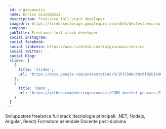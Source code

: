 ```yaml
---
  id: e-giacomazzi
  name: Enrico Giacomazzi
  description: Freelance full stack developer
  imageUrl: https://firebasestorage.googleapis.com/v0/b/devfestpescara-2023.appspot.com/o/speakers%2Fe-giacomazzi.png?alt=media&token=5f2ce12c-6d45-4bc6-91d6-c9a6fcbdf5f6
  company: 
  jobTitle: Freelance full stack developer
  social.instagram: 
  social.facebook: 
  social.linkedin: https://www.linkedin.com/in/giacomazzienrico
  social.twitter: 
  social.blog: 
  slides: [
    {
      title: 'Slides',
      url: 'https://docs.google.com/presentation/d/1Pilb6UcY9z6fRZG1KU8ZA-OCNdhe5zmI_v7Ys1g2qeI/edit?usp=sharing'
    },
    {
      title: 'Demo',
      url: 'https://github.com/enricogiacomazzi/CQRS-devfest-pescara-23'
    }
  ]
---
```

Sviluppatore freelance full stack (tecnologie principali: .NET, Nodejs, Angular, React)
Formatore aziendale
Docente post-diploma
  